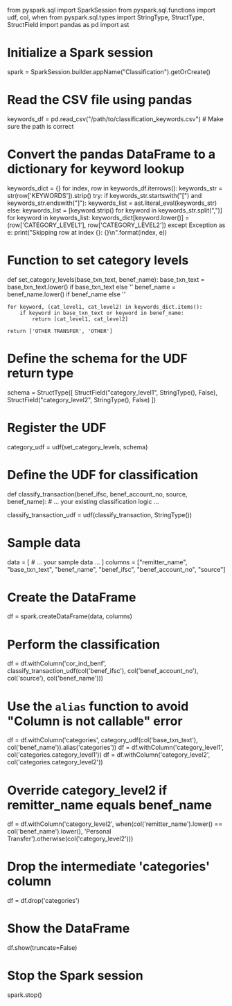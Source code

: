 from pyspark.sql import SparkSession
from pyspark.sql.functions import udf, col, when
from pyspark.sql.types import StringType, StructType, StructField
import pandas as pd
import ast

# Initialize a Spark session
spark = SparkSession.builder.appName("Classification").getOrCreate()

# Read the CSV file using pandas
keywords_df = pd.read_csv("/path/to/classification_keywords.csv")  # Make sure the path is correct

# Convert the pandas DataFrame to a dictionary for keyword lookup
keywords_dict = {}
for index, row in keywords_df.iterrows():
    keywords_str = str(row['KEYWORDS']).strip()
    try:
        if keywords_str.startswith("[") and keywords_str.endswith("]"):
            keywords_list = ast.literal_eval(keywords_str)
        else:
            keywords_list = [keyword.strip() for keyword in keywords_str.split(",")]
        for keyword in keywords_list:
            keywords_dict[keyword.lower()] = (row['CATEGORY_LEVEL1'], row['CATEGORY_LEVEL2'])
    except Exception as e:
        print("Skipping row at index {}: {}\n".format(index, e))

# Function to set category levels
def set_category_levels(base_txn_text, benef_name):
    base_txn_text = base_txn_text.lower() if base_txn_text else ''
    benef_name = benef_name.lower() if benef_name else ''
    
    for keyword, (cat_level1, cat_level2) in keywords_dict.items():
        if keyword in base_txn_text or keyword in benef_name:
            return [cat_level1, cat_level2]
    
    return ['OTHER TRANSFER', 'OTHER']

# Define the schema for the UDF return type
schema = StructType([
    StructField("category_level1", StringType(), False),
    StructField("category_level2", StringType(), False)
])

# Register the UDF
category_udf = udf(set_category_levels, schema)

# Define the UDF for classification
def classify_transaction(benef_ifsc, benef_account_no, source, benef_name):
    # ... your existing classification logic ...

classify_transaction_udf = udf(classify_transaction, StringType())

# Sample data
data = [
    # ... your sample data ...
]
columns = ["remitter_name", "base_txn_text", "benef_name", "benef_ifsc", "benef_account_no", "source"]

# Create the DataFrame
df = spark.createDataFrame(data, columns)

# Perform the classification
df = df.withColumn('cor_ind_benf', classify_transaction_udf(col('benef_ifsc'), col('benef_account_no'), col('source'), col('benef_name')))

# Use the `alias` function to avoid "Column is not callable" error
df = df.withColumn('categories', category_udf(col('base_txn_text'), col('benef_name')).alias('categories'))
df = df.withColumn('category_level1', col('categories.category_level1'))
df = df.withColumn('category_level2', col('categories.category_level2'))

# Override category_level2 if remitter_name equals benef_name
df = df.withColumn('category_level2', when(col('remitter_name').lower() == col('benef_name').lower(), 'Personal Transfer').otherwise(col('category_level2')))

# Drop the intermediate 'categories' column
df = df.drop('categories')

# Show the DataFrame
df.show(truncate=False)

# Stop the Spark session
spark.stop()
